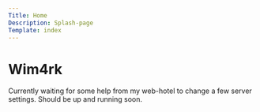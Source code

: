 ```yaml
---
Title: Home
Description: Splash-page
Template: index
---
```


# Wim4rk

Currently waiting for some help from my web-hotel to change a few server
settings. Should be up and running soon.
